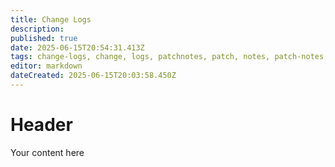 ```yaml
---
title: Change Logs
description: 
published: true
date: 2025-06-15T20:54:31.413Z
tags: change-logs, change, logs, patchnotes, patch, notes, patch-notes, patches
editor: markdown
dateCreated: 2025-06-15T20:03:58.450Z
---
```


# Header
Your content here